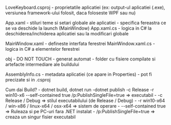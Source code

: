 LoveKeyboard.csproj
    - proprietatile aplicatiei (ex: output-ul aplicatiei (.exe), versiunea framework-ului folosit, daca foloseste WPF sau nu)

App.xaml
    - stiluri teme si setari globale ale aplicatiei
    - specifica fereastra ce se va deschide la launch (MainWindow)
App.xaml.cs
    - logica in C# la deschiderea/inchiderea aplicatiei sau la modificari globale

MainWindow.xaml
    - defineste interfata ferestrei
MainWindow.xaml.cs
    - logica in C# a elementelor ferestrei

obj - DO NOT TOUCH
    - generat automat
    - folder cu fisiere compilate si artefacte intermediare ale buildului

AssemblyInfo.cs
    - metadata aplicatiei (ce apare in Properties)
    - pot fi precizate si in .csproj


Cum dai Build?
    - dotnet build, dotnet run
    -dotnet publish -c Release -r win10-x6 --self-contained true /p:PublishSingleFile=true     => executabil
        - -c Release / Debug                            => stilul executabilului (de Release / Debug)
        - -r win10-x64 / win-x86 / linux-x64 / osx-x64  => sistem de operare
        - --self-contained true                         => Ruleaza si pe PC-uri fara .NET instalat 
        - /p:PublishSingleFile=true                     => creaza un singur fisier executabil
